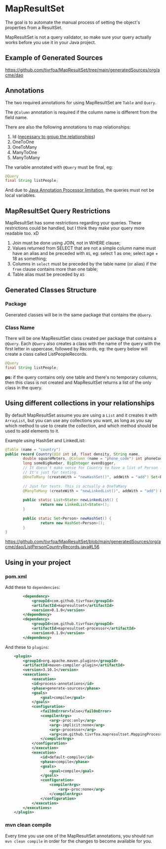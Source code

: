 # MapResultSet

The goal is to automate the manual process of setting the object's properties from a ResultSet.

MapResultSet is not a query validator, so make sure your
query actually works before you use it in your Java project.


## Example of Generated Sources

https://github.com/tivrfoa/MapResultSet/tree/main/generatedSources/org/acme/dao

## Annotations

The two required annotations for using MapResultSet are `Table` and `Query`.

The `@Column` annotation is required if the column name is different from the field name.

There are also the following annotations to map relationships:

1. Id ([necessary to group the relationships](https://github.com/tivrfoa/MapResultSet/blob/main/generatedSources/org/acme/dao/ListPersonCountryRecords.java#L36))
2. OneToOne
3. OneToMany
4. ManyToOne
5. ManyToMany

The variable annotated with `@Query` must be final, eg:
```java
@Query
final String listPeople;
```

And due to [Java Annotation Processor limitation](https://stackoverflow.com/questions/3285652/how-can-i-create-an-annotation-processor-that-processes-a-local-variable), the queries must not be local variables.


## MapResultSet Query Restrictions

MapResultSet has some restrictions regarding your queries.
These restrictions could be handled, but I think they make
your query more readable too. xD

1. Join must be done using JOIN, not in WHERE clause;
2. Values returned from SELECT that are not a simple column name must
   have an alias and be preceded with `AS`, eg: select 1 as one; select age + 18 as something;
3. Columns in `select` must be preceded by the table name (or alias) if the `from` clause contains
more than one table;
4. Table alias must be preceded by `AS`


## Generated Classes Structure

### Package

Generated classes will be in the same package that contains the `@Query`.

### Class Name

There will be one MapResultSet class created per package that contains a `@Query`.
Each `@Query` also creates a class with the name of the query with the first letter in uppercase,
followed by Records, eg: the query below will create a class called ListPeopleRecords.

```java
@Query
final String listPeople;
```

**ps:** if the query contains only one table and there's no temporary columns,
then this class is not created and MapResultSet returns a list of the only class
in the query.


## Using different collections in your relationships

By default MapResultSet assume you are using a `List` and it creates it with `ArrayList`,
but you can use any collections you want, as long as you say which method to use to create
the collection, and which method should be used to add elements to it.

Example using HashSet and LinkedList:

```java
@Table (name = "country")
public record Country(@Id int id, float density, String name,
        double squareMeters, @Column (name = "phone_code") int phoneCode,
        long someBigNumber, BigInteger evenBigger,
        // It doesn't make sense for Country to have a list of Person ...
        // It's just for testing.
        @OneToMany (createWith = "newHashSet()", addWith = "add") Set<Person> listPerson,
        
        // Just for tests. This is actually a OneToMany
        @ManyToMany (createWith = "newLinkedList()", addWith = "add") List<State> states) {
    
        public static List<State> newLinkedList() {
                return new LinkedList<State>();
        }
    
        public static Set<Person> newHashSet() {
                return new HashSet<Person>();
        }
}
```

https://github.com/tivrfoa/MapResultSet/blob/main/generatedSources/org/acme/dao/ListPersonCountryRecords.java#L56

## Using in your project

### pom.xml

Add these to `dependencies`:

```xml
        <dependency>
            <groupId>com.github.tivrfoa</groupId>
            <artifactId>mapresultset</artifactId>
            <version>0.1.0</version>
        </dependency>
        <dependency>
            <groupId>com.github.tivrfoa</groupId>
            <artifactId>mapresultset-processor</artifactId>
            <version>0.1.0</version>
        </dependency>
```

And these to `plugins`:

```xml
    <plugin>
        <groupId>org.apache.maven.plugins</groupId>
        <artifactId>maven-compiler-plugin</artifactId>
        <version>3.10.1</version>
        <executions>
            <execution>
            <id>process-annotations</id>
            <phase>generate-sources</phase>
            <goals>
                <goal>compile</goal>
            </goals>
            <configuration>
                <failOnError>false</failOnError>
                <compilerArgs>
                    <arg>-proc:only</arg>
                    <arg>-implicit:none</arg>
                    <arg>-processor</arg>
                    <arg>com.github.tivrfoa.mapresultset.MappingProcessor</arg>
                </compilerArgs>
            </configuration>
            </execution>
            <execution>
                <id>default-compile</id>
                <phase>compile</phase>
                <goals>
                    <goal>compile</goal>
                </goals>
                <configuration>
                    <compilerArgs>
                        <arg>-proc:none</arg>
                    </compilerArgs>
                </configuration>
            </execution>
        </executions>
    </plugin>
```

### mvn clean compile

Every time you use one of the MapResultSet annotations, you should run `mvn clean compile`
in order for the changes to become available for you.